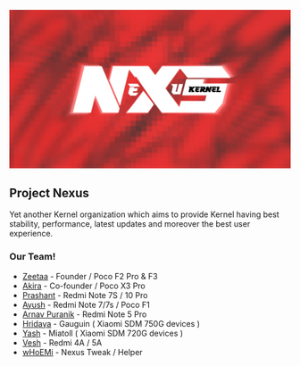 ![nexus](https://github.com/projects-nexus/.github/blob/master/banner/nexuskernel.png)
## Project Nexus
Yet another Kernel organization which aims to provide Kernel having best stability, performance, latest updates and moreover the best user experience.

### Our Team!

- [Zeetaa](https://github.com/NotZeetaa) - Founder / Poco F2 Pro & F3
- [Akira](https://github.com/akirasupr) - Co-founder / Poco X3 Pro
- [Prashant](https://github.com/ImPrashantt) - Redmi Note 7S / 10 Pro
- [Ayush](https://github.com/ImSpiDy) - Redmi Note 7/7s / Poco F1
- [Arnav Puranik](https://github.com/arnavpuranik) - Redmi Note 5 Pro
- [Hridaya](https://github.com/kawaaii) - Gauguin ( Xiaomi SDM 750G devices )
- [Yash](https://github.com/ayash92) - Miatoll ( Xiaomi SDM 720G devices )
- [Vesh](https://github.com/veshrao) - Redmi 4A / 5A
- [wHoEMi](https://github.com/wHo-EM-i) - Nexus Tweak / Helper
